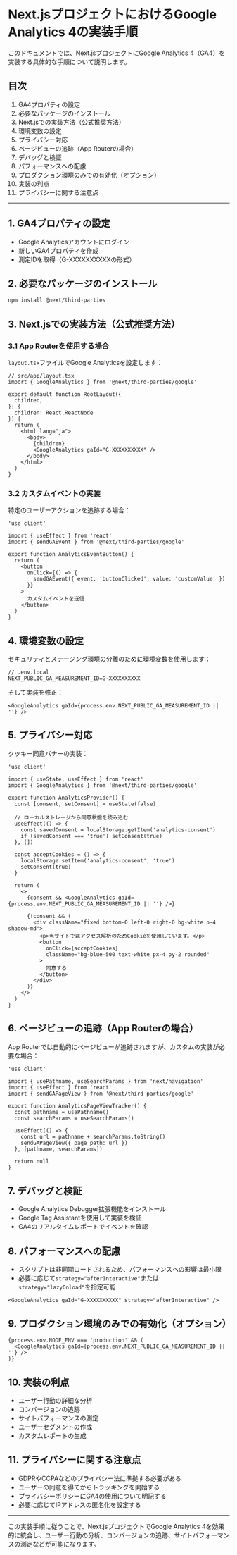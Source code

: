 # Next.jsプロジェクトにおけるGoogle Analytics 4の実装手順

このドキュメントでは、Next.jsプロジェクトにGoogle Analytics 4（GA4）を実装する具体的な手順について説明します。

## 目次

1. GA4プロパティの設定
2. 必要なパッケージのインストール
3. Next.jsでの実装方法（公式推奨方法）
4. 環境変数の設定
5. プライバシー対応
6. ページビューの追跡（App Routerの場合）
7. デバッグと検証
8. パフォーマンスへの配慮
9. プロダクション環境のみでの有効化（オプション）
10. 実装の利点
11. プライバシーに関する注意点

---

## 1. GA4プロパティの設定

- Google Analyticsアカウントにログイン
- 新しいGA4プロパティを作成
- 測定IDを取得（G-XXXXXXXXXXの形式）

## 2. 必要なパッケージのインストール

```bash
npm install @next/third-parties
```

## 3. Next.jsでの実装方法（公式推奨方法）

### 3.1 App Routerを使用する場合

`layout.tsx`ファイルでGoogle Analyticsを設定します：

```tsx
// src/app/layout.tsx
import { GoogleAnalytics } from '@next/third-parties/google'

export default function RootLayout({
  children,
}: {
  children: React.ReactNode
}) {
  return (
    <html lang="ja">
      <body>
        {children}
        <GoogleAnalytics gaId="G-XXXXXXXXXX" />
      </body>
    </html>
  )
}
```

### 3.2 カスタムイベントの実装

特定のユーザーアクションを追跡する場合：

```tsx
'use client'

import { useEffect } from 'react'
import { sendGAEvent } from '@next/third-parties/google'

export function AnalyticsEventButton() {
  return (
    <button
      onClick={() => {
        sendGAEvent({ event: 'buttonClicked', value: 'customValue' })
      }}
    >
      カスタムイベントを送信
    </button>
  )
}
```

## 4. 環境変数の設定

セキュリティとステージング環境の分離のために環境変数を使用します：

```plaintext
// .env.local
NEXT_PUBLIC_GA_MEASUREMENT_ID=G-XXXXXXXXXX
```

そして実装を修正：

```tsx
<GoogleAnalytics gaId={process.env.NEXT_PUBLIC_GA_MEASUREMENT_ID || ''} />
```

## 5. プライバシー対応

クッキー同意バナーの実装：

```tsx
'use client'

import { useState, useEffect } from 'react'
import { GoogleAnalytics } from '@next/third-parties/google'

export function AnalyticsProvider() {
  const [consent, setConsent] = useState(false)
  
  // ローカルストレージから同意状態を読み込む
  useEffect(() => {
    const savedConsent = localStorage.getItem('analytics-consent')
    if (savedConsent === 'true') setConsent(true)
  }, [])
  
  const acceptCookies = () => {
    localStorage.setItem('analytics-consent', 'true')
    setConsent(true)
  }
  
  return (
    <>
      {consent && <GoogleAnalytics gaId={process.env.NEXT_PUBLIC_GA_MEASUREMENT_ID || ''} />}
      
      {!consent && (
        <div className="fixed bottom-0 left-0 right-0 bg-white p-4 shadow-md">
          <p>当サイトではアクセス解析のためCookieを使用しています。</p>
          <button 
            onClick={acceptCookies}
            className="bg-blue-500 text-white px-4 py-2 rounded"
          >
            同意する
          </button>
        </div>
      )}
    </>
  )
}
```

## 6. ページビューの追跡（App Routerの場合）

App Routerでは自動的にページビューが追跡されますが、カスタムの実装が必要な場合：

```tsx
'use client'

import { usePathname, useSearchParams } from 'next/navigation'
import { useEffect } from 'react'
import { sendGAPageView } from '@next/third-parties/google'

export function AnalyticsPageViewTracker() {
  const pathname = usePathname()
  const searchParams = useSearchParams()
  
  useEffect(() => {
    const url = pathname + searchParams.toString()
    sendGAPageView({ page_path: url })
  }, [pathname, searchParams])
  
  return null
}
```

## 7. デバッグと検証

- Google Analytics Debugger拡張機能をインストール
- Google Tag Assistantを使用して実装を検証
- GA4のリアルタイムレポートでイベントを確認

## 8. パフォーマンスへの配慮

- スクリプトは非同期ロードされるため、パフォーマンスへの影響は最小限
- 必要に応じて`strategy="afterInteractive"`または`strategy="lazyOnload"`を指定可能

```tsx
<GoogleAnalytics gaId="G-XXXXXXXXXX" strategy="afterInteractive" />
```

## 9. プロダクション環境のみでの有効化（オプション）

```tsx
{process.env.NODE_ENV === 'production' && (
  <GoogleAnalytics gaId={process.env.NEXT_PUBLIC_GA_MEASUREMENT_ID || ''} />
)}
```

## 10. 実装の利点

- ユーザー行動の詳細な分析
- コンバージョンの追跡
- サイトパフォーマンスの測定
- ユーザーセグメントの作成
- カスタムレポートの生成

## 11. プライバシーに関する注意点

- GDPRやCCPAなどのプライバシー法に準拠する必要がある
- ユーザーの同意を得てからトラッキングを開始する
- プライバシーポリシーにGA4の使用について明記する
- 必要に応じてIPアドレスの匿名化を設定する

---

この実装手順に従うことで、Next.jsプロジェクトでGoogle Analytics 4を効果的に統合し、ユーザー行動の分析、コンバージョンの追跡、サイトパフォーマンスの測定などが可能になります。

